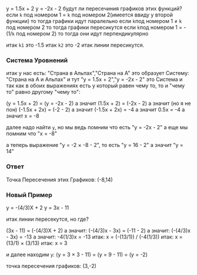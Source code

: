 y = 1.5x + 2
y = -2x - 2
будут ли пересечиния графиков этих функций?
если `k` под номером 1 = `k` под номером 2(имеется ввиду у второй функции) то тогда графики идут паралельно
если `k`под номером 1 ≠ `k` под номером 2 то тогда графики пересикутся
если `k`под номером 1 = -(1/`k` под номером 2) то тогда они идут перпендикулярно

итак `k1` это -1.5
итак `k2` это -2
итак линии пересикутся.

### Система Уровнений

итак у нас есть: "Страна в Альпах","Страна на A" это образует Систему: "Страна на A и Альпах"
и тут "y = 1.5x + 2","y = -2x - 2" это Система и так как в обоих выражениях есть y который равен чему то, то и "чему то" равно другому "чему то":

(y = 1.5x + 2) = (y = -2x - 2)
а значит (1.5x + 2) = (-2x - 2)
а значит (но я не пон) (-1.5x + 2x) = (-2 - 2)
а значит (-1.5x + 2x) = -4
а значит 0.5x = -4
а значит x = -8

далее надо найти `y`, но мы ведь помним что есть "y = -2x - 2" а еще мы помним что "x = -8"

а теперь выражение "y = -2 × -8 - 2",
то есть "y = 16 - 2"
а значит "y = 14"

### Ответ

Точка Пересечения этих Графиков: (-8,14)

### Новый Пример

y = -(4/3)X + 2
y = 3x - 11

итак линии пересекутся, но где?

(3x - 11) = (-(4/3)X + 2)
а значит: (-(4/3)x - 3x) = (-11 - 2)
а значит: (-(4/3)x - 3x) = -13
а значит: -4(1/3)x = -13
итак: x = (-(13/1)) / (-4(1/3))
итак: x = (13/1) × (3/13)
итак: x = 3

и далее находим `y`: (y = 3 × 3 - 11) = (y = 9 - 11) = (y = -2)

точка пересечения графиков: (3,-2)
